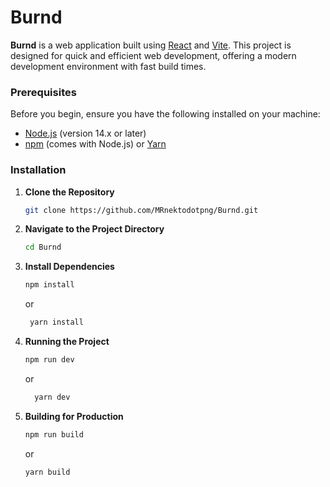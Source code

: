 # Burnd

**Burnd** is a web application built using [React](https://reactjs.org/) and [Vite](https://vitejs.dev/). This project is designed for quick and efficient web development, offering a modern development environment with fast build times.


### Prerequisites

Before you begin, ensure you have the following installed on your machine:

- [Node.js](https://nodejs.org/) (version 14.x or later)
- [npm](https://www.npmjs.com/) (comes with Node.js) or [Yarn](https://yarnpkg.com/)

### Installation

1. **Clone the Repository**

   ```bash
   git clone https://github.com/MRnektodotpng/Burnd.git
   ```   
2. **Navigate to the Project Directory**

   ```bash
   cd Burnd
   ```

4. **Install Dependencies**
    
    ```bash
   npm install 
    ```
    or
   ```bash
    yarn install
    ```

6. **Running the Project**
    
    ```bash
    npm run dev
   ```
    or
   ```bash
     yarn dev
   ```

8. **Building for Production**
    
    ```bash
    npm run build 
   ```
    or
   ```bash
   yarn build
   ```




